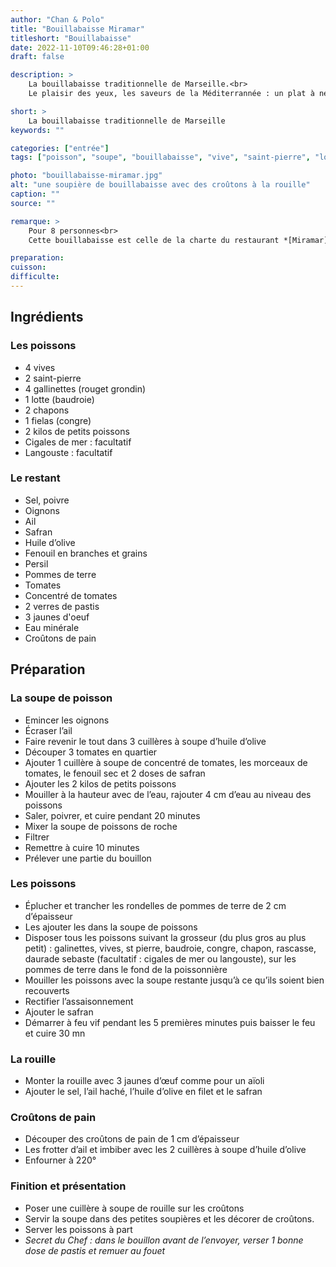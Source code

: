 ```yaml
---
author: "Chan & Polo"
title: "Bouillabaisse Miramar"
titleshort: "Bouillabaisse"
date: 2022-11-10T09:46:28+01:00
draft: false

description: >
    La bouillabaisse traditionnelle de Marseille.<br>
    Le plaisir des yeux, les saveurs de la Méditerrannée : un plat à ne pas manquer!

short: >
    La bouillabaisse traditionnelle de Marseille
keywords: ""

categories: ["entrée"]
tags: ["poisson", "soupe", "bouillabaisse", "vive", "saint-pierre", "lotte", "congre", "ail", "safran", "rouille", "rouget", "baudroie"]

photo: "bouillabaisse-miramar.jpg"
alt: "une soupière de bouillabaisse avec des croûtons à la rouille"
caption: ""
source: ""

remarque: >
    Pour 8 personnes<br>
    Cette bouillabaisse est celle de la charte du restaurant *[Miramar](https://lemiramar.fr/la-bouillabaisse/)*

preparation: 
cuisson: 
difficulte:
---
```



## Ingrédients
### Les poissons
- 4 vives
- 2 saint-pierre
- 4 gallinettes (rouget grondin)
- 1 lotte (baudroie)
- 2 chapons
- 1 fielas (congre)
- 2 kilos de petits poissons
- Cigales de mer : facultatif
- Langouste : facultatif
### Le restant
- Sel, poivre
- Oignons
- Ail
- Safran
- Huile d’olive
- Fenouil en branches et grains
- Persil
- Pommes de terre
- Tomates
- Concentré de tomates
- 2 verres de pastis
- 3 jaunes d'oeuf
- Eau minérale
- Croûtons de pain
## Préparation
### La soupe de poisson
- Emincer les oignons
- Écraser  l’ail
- Faire revenir le tout dans 3 cuillères à soupe d’huile d’olive
- Découper 3 tomates en quartier
- Ajouter 1 cuillère à soupe de concentré de tomates, les morceaux de tomates, le fenouil sec et 2 doses de safran
- Ajouter les 2 kilos de petits poissons
- Mouiller à la hauteur avec de l’eau, rajouter 4 cm d’eau au niveau des poissons
- Saler, poivrer, et cuire pendant 20 minutes
- Mixer la soupe de poissons de roche
- Filtrer
- Remettre à cuire 10 minutes
- Prélever une partie du bouillon
### Les poissons
- Éplucher et trancher les rondelles de pommes de terre de 2 cm d’épaisseur
- Les ajouter les dans la soupe de poissons
- Disposer tous les poissons suivant la grosseur (du plus gros au plus petit) : galinettes, vives, st pierre, baudroie, congre, chapon, rascasse, daurade sebaste (facultatif : cigales de mer ou langouste), sur les pommes de terre dans le fond de la poissonnière
- Mouiller les poissons avec la soupe restante jusqu’à ce qu’ils soient bien recouverts
- Rectifier l’assaisonnement
- Ajouter le safran
- Démarrer à feu vif pendant les 5 premières minutes puis baisser le feu et cuire 30 mn
### La rouille
- Monter la rouille avec 3 jaunes d’œuf comme pour un aïoli
- Ajouter le sel, l’ail haché, l’huile d’olive en filet et le safran
### Croûtons de pain
- Découper des croûtons de pain de 1 cm d’épaisseur
- Les frotter d’ail et imbiber avec les 2 cuillères à soupe d’huile d’olive
- Enfourner à 220°
### Finition et présentation
- Poser une cuillère à soupe de rouille sur les croûtons
- Servir la soupe dans des petites soupières et les décorer de croûtons.
- Server les poissons à part
- *Secret du Chef : dans le bouillon avant de l’envoyer, verser 1 bonne dose de pastis et remuer au fouet*
